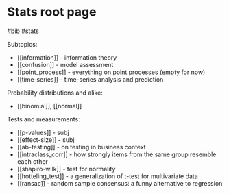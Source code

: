# Stats root page

#bib #stats

Subtopics:
* [[information]] - information theory
* [[confusion]] - model assessment
* [[point_process]] - everything on point processes (empty for now)
* [[time-series]] - time-series analysis and prediction

Probability distributions and alike:
* [[binomial]], [[normal]]

Tests and measurements:
* [[p-values]] - subj
* [[effect-size]] - subj
* [[ab-testing]] - on testing in business context
* [[intraclass_corr]] - how strongly items from the same group resemble each other
* [[shapiro-wilk]] - test for normality
* [[hotteling_test]] - a generalization of t-test for multivariate data
* [[ransac]] - random sample consensus: a funny alternative to regression